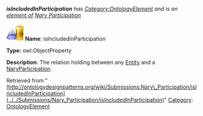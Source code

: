 ___isIncludedInParticipation__ has [Category:OntologyElement](../../Category/OntologyElement "Category:OntologyElement") and is an [element of](../../Property/ElementOf "Property:ElementOf") [Nary Participation](../../Submissions/Nary_Participation "Submissions:Nary Participation")_


  




[![ObjectProperty](../../images/thumb/c/c3/ObjectProperty.gif/45px-ObjectProperty.gif)](../../Image/ObjectProperty.gif "ObjectProperty")
__Name__: isIncludedInParticipation 


__Type:__ owl:ObjectProperty 


__Description__: The relation holding between any  [Entity](../../Submissions/Situation/Entity "Submissions:Situation/Entity") and a  [NaryParticipation](../../Submissions/Nary_Participation/NaryParticipation "Submissions:Nary Participation/NaryParticipation"). 





Retrieved from "[http://ontologydesignpatterns.org/wiki/Submissions:Nary\_Participation/isIncludedInParticipation](../../Submissions/Nary_Participation/isIncludedInParticipation)"
 [Category](http://ontologydesignpatterns.org/wiki/Special:Categories "Special:Categories"): [OntologyElement](../../Category/OntologyElement "Category:OntologyElement")